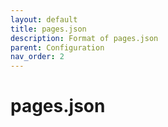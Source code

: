 ```yaml
---
layout: default
title: pages.json
description: Format of pages.json
parent: Configuration
nav_order: 2
---
```


# pages.json